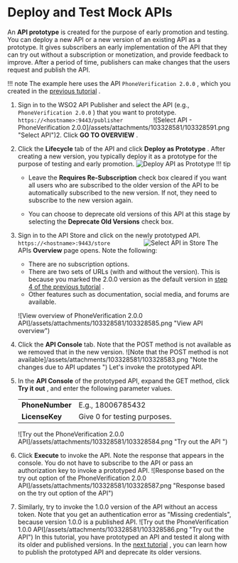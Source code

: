 # Deploy and Test Mock APIs

An **API prototype** is created for the purpose of early promotion and testing. You can deploy a new API or a new version of an existing API as a prototype. It gives subscribers an early implementation of the API that they can try out without a subscription or monetization, and provide feedback to improve. After a period of time, publishers can make changes that the users request and publish the API.

!!! note
The example here uses the API `PhoneVerification 2.0.0` , which you created in the [previous tutorial](_Create_a_New_API_Version_) .


1.  Sign in to the WSO2 API Publisher and select the API (e.g., `PhoneVerification 2.0.0` ) that you want to prototype.
`https://<hostname>:9443/publisher         `
    ![Select API - PhoneVerification 2.0.0]/assets/attachments/103328581/103328591.png "Select API")2.  Click **GO TO OVERVIEW** .

3.  Click the **Lifecycle** tab of the API and click **Deploy as Prototype** .
    After creating a new version, you typically deploy it as a prototype for the purpose of testing and early promotion.
    ![](/assets/attachments/103328581/103328582.png "Deploy API as Prototype")
        !!! tip
    -   Leave the **Requires Re-Subscription** check box cleared if you want all users who are subscribed to the older version of the API to be automatically subscribed to the new version. If not, they need to subscribe to the new version again.

    -   You can choose to deprecate old versions of this API at this stage by selecting the **Deprecate Old Versions** check box.


4.  Sign in to the API Store and click on the newly prototyped API.
`https://<hostname>:9443/store          `
    ![](/assets/attachments/103328581/103328588.png "Select API in Store")
    The APIs **Overview** page opens. Note the following:

    -   There are no subscription options.
    -   There are two sets of URLs (with and without the version). This is because you marked the 2.0.0 version as the default version in [step 4 of the previous tutorial](Create-a-New-API-Version_103328571.html#CreateaNewAPIVersion-step4) .
    -   Other features such as documentation, social media, and forums are available.

    ![View overview of PhoneVerification 2.0.0 API]/assets/attachments/103328581/103328585.png "View API overview")
5.  Click the **API Console** tab.
    Note that the POST method is not available as we removed that in the new version.
    ![Note that the POST method is not available]/assets/attachments/103328581/103328583.png "Note the changes due to API updates ")
    Let's invoke the prototyped API.

6.  In the **API Console** of the prototyped API, expand the GET method, click **Try it out** , and enter the following parameter values.

    |                 |                              |
    |-----------------|------------------------------|
    | **PhoneNumber** | E.g., 18006785432            |
    | **LicenseKey**  | Give 0 for testing purposes. |

    ![Try out the PhoneVerification 2.0.0 API]/assets/attachments/103328581/103328584.png "Try out the API ")
7.  Click **Execute** to invoke the API.
    Note the response that appears in the console. You do not have to subscribe to the API or pass an authorization key to invoke a prototyped API.
    ![Response based on the try out option of the PhoneVerification 2.0.0 API]/assets/attachments/103328581/103328587.png "Response based on the try out option of the API")
8.  Similarly, try to invoke the 1.0.0 version of the API without an access token.
    Note that you get an authentication error as "Missing credentials", because version 1.0.0 is a published API.
    ![Try out the PhoneVerification 1.0.0 API]/assets/attachments/103328581/103328586.png "Try out the API")
In this tutorial, you have prototyped an API and tested it along with its older and published versions. In the [next tutorial](_Deprecate_the_Old_Version_) , you can learn how to publish the prototyped API and deprecate its older versions.
